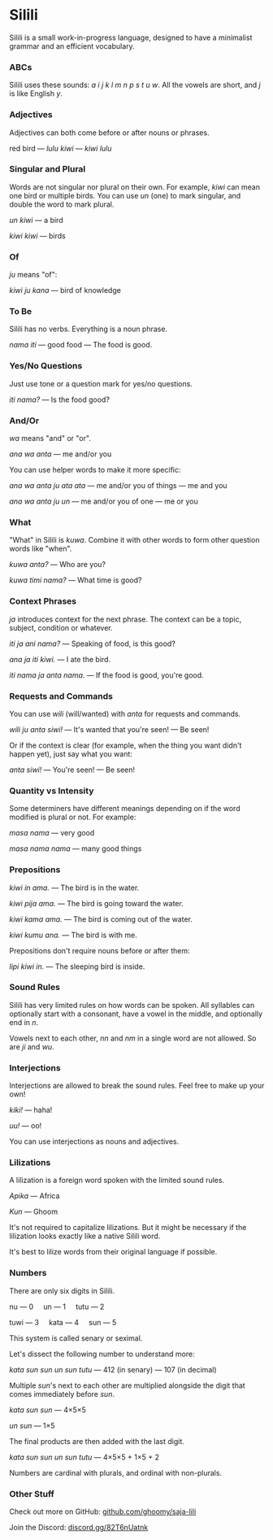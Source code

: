 <!--head-->
<!--link rel="preconnect" href="https://fonts.googleapis.com"-->
<!--link rel="preconnect" href="https://fonts.gstatic.com" crossorigin=""-->
<!--link href="https://fonts.googleapis.com/css2?family=Quicksand:wght@500;700&amp;display=swap" rel="stylesheet"-->
<!--style--
* {font-family: "Quicksand";}
td {vertical-align: top;}
<!--/style-->
<!--/head-->

<!--table style="border-spacing: 1em; table-layout: fixed; width: 100%;"-->
<!--tr-->
<!--td style="width: 100%;"-->

# Silili

Silili is a small work-in-progress language, designed to have a minimalist grammar and an efficient vocabulary.

### ABCs

Silili uses these sounds: *a i j k l m n p s t u w*. All the vowels are short, and *j* is like English *y*.

### Adjectives

Adjectives can both come before or after nouns or phrases.

red bird — *lulu kiwi* — *kiwi lulu*

### Singular and Plural

Words are not singular nor plural on their own. For example, *kiwi* can mean one bird or multiple birds. You can use *un* (one) to mark singular, and double the word to mark plural.

*un kiwi* — a bird

*kiwi kiwi* — birds

### Of

*ju* means "of":

*kiwi ju kana* — bird of knowledge

### To Be

Silili has no verbs. Everything is a noun phrase.

*nama iti* — good food — The food is good.

### Yes/No Questions

Just use tone or a question mark for yes/no questions.

*iti nama?* — Is the food good?

<!--/td-->
<!--td style="width: 100%;"-->

### And/Or

*wa* means "and" or "or".

*ana wa anta* — me and/or you

You can use helper words to make it more specific:

*ana wa anta ju ata ata* — me and/or you of things — me and you

*ana wa anta ju un* — me and/or you of one  — me or you

### What

"What" in Silili is *kuwa*. Combine it with other words to form other question words like "when".

*kuwa anta?* — Who are you?

*kuwa timi nama?* — What time is good?

### Context Phrases

*ja* introduces context for the next phrase. The context can be a topic, subject, condition or whatever.

*iti ja ani nama?* — Speaking of food, is this good?

*ana ja iti kiwi.* — I ate the bird.

*iti nama ja anta nama.* — If the food is good, you're good.

### Requests and Commands

You can use *wili* (will/wanted) with *anta* for requests and commands.

*wili ju anta siwi!* — It's wanted that you're seen! — Be seen!

Or if the context is clear (for example, when the thing you want didn't happen yet), just say what you want:

*anta siwi!* — You're seen! — Be seen!

<!--/td-->
<!--td style="width: 100%;"-->

### Quantity vs Intensity

Some determiners have different meanings depending on if the word modified is plural or not. For example:

*masa nama* — very good

*masa nama nama* — many good things

### Prepositions

*kiwi in ama.* — The bird is in the water.

*kiwi pija ama.* — The bird is going toward the water.

*kiwi kama ama.* — The bird is coming out of the water.

*kiwi kumu ana.* — The bird is with me.

Prepositions don't require nouns before or after them:

*lipi kiwi in.* — The sleeping bird is inside.

### Sound Rules

Silili has very limited rules on how words can be spoken. All syllables can optionally start with a consonant, have a vowel in the middle, and optionally end in *n*.

Vowels next to each other, *nn* and *nm* in a single word are not allowed. So are *ji* and *wu*.

### Interjections

Interjections are allowed to break the sound rules. Feel free to make up your own!

*kiki!* — haha!

*uu!* — oo!

You can use interjections as nouns and adjectives.

<!--/td-->
<!--td style="width: 100%;"-->

### Lilizations

A lilization is a foreign word spoken with the limited sound rules.

*Apika* — Africa

*Kun* — Ghoom

It's not required to capitalize lilizations. But it might be necessary if the lilization looks exactly like a native Silili word.

It's best to lilize words from their original language if possible.

### Numbers

There are only six digits in Silili.

nu — 0 &nbsp;&nbsp;&nbsp; un — 1 &nbsp;&nbsp;&nbsp; tutu — 2

tuwi — 3 &nbsp;&nbsp;&nbsp; kata — 4 &nbsp;&nbsp;&nbsp; sun — 5

This system is called senary or seximal.

Let's dissect the following number to understand more:

*kata sun sun un sun tutu* — 412 (in senary) — 107 (in decimal)

Multiple *sun*'s next to each other are multiplied alongside the digit that comes immediately before *sun*.

*kata sun sun* — 4×5×5

*un sun* — 1×5

The final products are then added with the last digit.

*kata sun sun un sun tutu* — 4×5×5 + 1×5 + 2

Numbers are cardinal with plurals, and ordinal with non-plurals.

### Other Stuff

Check out more on GitHub: [github.com/ghoomy/saja-lili](https://github.com/ghoomy/saja-lili)

Join the Discord: [discord.gg/82T6nUatnk](https://discord.gg/82T6nUatnk)

<!--/td-->
<!--/tr-->
<!--/table-->